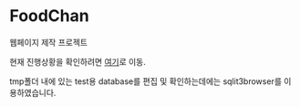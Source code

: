 # FoodChan
웹페이지 제작 프로젝트

현재 진행상황을 확인하려면 [여기](https://github.com/SHOM95/FoodChan/blob/master/Schedule.md)로 이동.

tmp폴더 내에 있는 test용 database를 편집 및 확인하는데에는 sqlit3browser를 이용하였습니다.